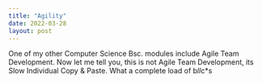 ```yaml
---
title: "Agility"
date: 2022-03-28
layout: post
---
```

  
One of my other Computer Science Bsc. modules include Agile Team Development. Now let me tell you, this is not Agile Team Development, its Slow Individual Copy & Paste. What a complete load of b*ll*c*s